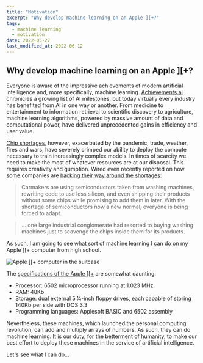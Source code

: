 ```yaml
---
title: "Motivation"
excerpt: "Why develop machine learning on an Apple ][+?"
tags:
  - machine learning
  - motivation
date: 2022-05-27
last_modified_at: 2022-06-12
---
```


## Why develop machine learning on an Apple ][+?
Everyone is aware of the impressive achievements of modern artificial intelligence and, more specifically, machine learning. [Achievements.ai](https://achievements.ai/) chronicles a growing list of AI milestones, but today virtually every industry has benefited from AI in one way or another. From medicine to entertainment to information retrieval to scientific discovery to agriculture, machine learning algorithms, powered by massive amount of data and computational power, have delivered unprecedented gains in efficiency and user value.

[Chip shortages](https://en.wikipedia.org/wiki/2020%E2%80%93present_global_chip_shortage), however, exacerbated by the pandemic, trade, weather, fires and wars, have severely crimped our ability to deploy the compute necessary to train increasingly complex models. In times of scarcity we need to make the most of whatever resources are at our disposal. This requires creativity and gumption. Wired even recently reported on how some companies are [hacking their way around the shortages](https://www.wired.com/story/chip-shortage-hacks):

> Carmakers are using semiconductors taken from washing machines, rewriting code to use less silicon, and even shipping their products without some chips while promising to add them in later. With the shortage of semiconductors now a new normal, everyone is being forced to adapt.

> ... one large industrial conglomerate had resorted to buying washing machines just to scavenge the chips inside them for its products.

As such, I am going to see what sort of machine learning I can do on my Apple ][+ computer from high school.

![Apple \]\[+ computer in the suitcase](/assets/images/apple2/apple2-in-suitcase.jpg)

The [specifications of the Apple \]\[+](https://en.wikipedia.org/wiki/Apple_II_series#Apple_II_Plus) are somewhat daunting:
* Processor: 6502 microprocessor running at 1.023 MHz
* RAM: 48Kb
* Storage: dual external 5 1⁄4-inch floppy drives, each capable of storing 140Kb per side with DOS 3.3
* Programming languages: Applesoft BASIC and 6502 assembly

Nevertheless, these machines, which launched the personal computing revolution, can add and multiply arrays of numbers. As such, they can do machine learning. It is our duty, for the betterment of humanity, to make our best effort to deploy these machines in the service of artificial intelligence.

Let's see what I can do...